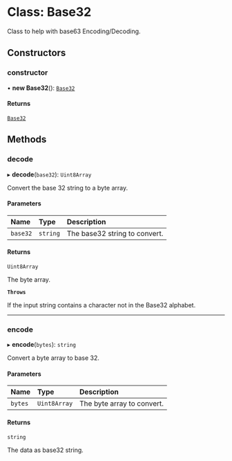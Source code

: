 # Class: Base32

Class to help with base63 Encoding/Decoding.

## Constructors

### constructor

• **new Base32**(): [`Base32`](Base32.md)

#### Returns

[`Base32`](Base32.md)

## Methods

### decode

▸ **decode**(`base32`): `Uint8Array`

Convert the base 32 string to a byte array.

#### Parameters

| Name | Type | Description |
| :------ | :------ | :------ |
| `base32` | `string` | The base32 string to convert. |

#### Returns

`Uint8Array`

The byte array.

**`Throws`**

If the input string contains a character not in the Base32 alphabet.

___

### encode

▸ **encode**(`bytes`): `string`

Convert a byte array to base 32.

#### Parameters

| Name | Type | Description |
| :------ | :------ | :------ |
| `bytes` | `Uint8Array` | The byte array to convert. |

#### Returns

`string`

The data as base32 string.

